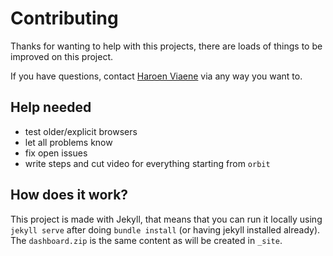 # Contributing

Thanks for wanting to help with this projects, there are loads of things to be improved on this project.

If you have questions, contact [Haroen Viaene](https://haroen.me) via any way you want to.

## Help needed

* test older/explicit browsers
* let all problems know
* fix open issues
* write steps and cut video for everything starting from `orbit`

## How does it work?

This project is made with Jekyll, that means that you can run it locally using `jekyll serve` after doing `bundle install` (or having jekyll installed already). The `dashboard.zip` is the same content as will be created in `_site`.

